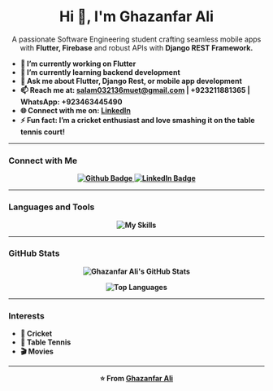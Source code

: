 

<h1 align="center">Hi 💫, I'm Ghazanfar Ali</h1>

<p align="center">A passionate Software Engineering student crafting seamless mobile apps with <b>Flutter, Firebase</b> and robust APIs with <b>Django REST Framework.</p>

- 🔭 I’m currently working on **Flutter** 
- 🌱 I’m currently learning **backend development**  
- 💬 Ask me about **Flutter**, **Django Rest**, or **mobile app development**  
- 📫 Reach me at: **salam032136muet@gmail.com** | **+923211881365** | **WhatsApp: +923463445490**  
- 🌐 Connect with me on: [LinkedIn](https://www.linkedin.com/in/ghazanfar-ali-leghari/)  
- ⚡ Fun fact: I’m a cricket enthusiast and love smashing it on the table tennis court!  

---

### Connect with Me
<div align="center" id="badges">
  <a href="https://github.com/ghazanfar-ali-tech">
    <img src="https://img.shields.io/badge/Github-181717?style=for-the-badge&logo=Github&logoColor=white" alt="Github Badge"/>
  </a>
  <a href="https://www.linkedin.com/in/ghazanfar-ali-leghari/">
    <img src="https://img.shields.io/badge/LinkedIn-0077B5?style=for-the-badge&logo=linkedin&logoColor=white" alt="LinkedIn Badge"/>
  </a>
</div>

---

### Languages and Tools
<p align="center">
  <img src="https://skillicons.dev/icons?i=flutter,dart,django,py,postgresql,mysql,firebase,java,cpp,github,git,gradle,ubuntu,windows,idea,html,css,figma,vscode,postman" alt="My Skills"/>
</p>

---

### GitHub Stats
<!-- Ensure you have public repos with commits to display stats -->
<p align="center">
  <img src="https://github-readme-stats.vercel.app/api?username=ghazanfar-ali-tech&show_icons=true&theme=radical&count_private=true&include_all_commits=true&custom_title=Ghazanfar's%20GitHub%20Stats" alt="Ghazanfar Ali's GitHub Stats"/>
</p>
<!-- If empty, create public repos (e.g., for Voice Mate or E-commerce App) and add commits -->

<p align="center">
  <img src="https://github-readme-stats.vercel.app/api/top-langs/?username=ghazanfar-ali-tech&theme=radical&layout=compact&langs_count=8&hide_progress=false&size_weight=0.5&count_weight=0.5" alt="Top Languages"/>
</p>
<!-- If languages are empty, ensure public repos have code in Dart, Python, etc. -->

---

### Interests
- 🏏 Cricket  
- 🏓 Table Tennis  
- 🎬 Movies  

---

<p align="center">⭐️ From <a href="https://github.com/ghazanfar-ali-tech">Ghazanfar Ali</a></p>
